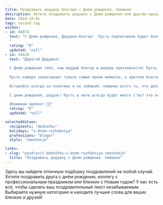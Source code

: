 ```yaml
---
title: Поздравить дедушку блогера c Днем рождения. Смешное
description: Хотите поздравить дедушку c Днем рождения или другим праздником? Наш ИИ создаст незабываемое поздравление, а вы обязательно выделитесь среди других.  
date: 2024-10-01
tags: second tag
wishes:
- id: 86874
  text: "С Днём рождения, Дедушка-блогер!  Пусть подписчиков будет больше, чем морщин на твоём лице (шутка, конечно, морщинки — это признак прожитых лет и крутого жизненного опыта, который ты так виртуозно транслируешь в своих постах)!  Желаю тебе океан лайков, море комментариев и чтобы хейтеры превратились в твоих самых преданных фанатов!  Главное — не забывай вовремя делать бэкапы и беречь здоровье – контент, как известно, сам себя не создаст!
  "
  rating: "0"
  updated: "null"
- id: 44428
  text: "Дорогой Дедушка!
  
  С Днём рождения тебя, наш мудрый блогер и шедевр креативности! Пусть каждый лайк и подписка радуют тебя, как свежий завтрак с пельменями! Желаем, чтобы твои идеи сыпались, как гречка из мешка: много, быстро и всегда в цель!
  
  Пусть камера захватывает только самые яркие моменты, а зрители благодарят за каждый смешной анекдот, потому что смех – это лучший косметолог, а мы знаем, как ты любишь быть в форме!
  
  Оставайся всегда на позитиве и не забывай: смешнее всего то, что делается с любовью. Пусть каждый твой блог будет хитом, а каждый подписчик – лучшим другом!
  
  С днем рождения, дедуль! Пусть в нете всегда будет много \"вот это поворот!\" и \"мимо кассы!\", а в жизни – только \"в точку!\"
  
  Обнимаем крепко! 🎉🎈"
  rating: "0"
  updated: "null"

selectedValues:
  recipients: "dedushku"
  holidays: "s-dnem-rozhdeniya"
  professions: "bloger"
  style: "smeshnoje"

links:
- slug: "pozdravit-dedushku-s-dnem-rozhdeniya-smeshnoje"
  title: "Поздравить дедушку c Днем рождения. Смешное"
---
```


Здесь вы найдете отличную подборку поздравлений на любой случай.
Хотите поздравить друга с днём рождения, коллегу с профессиональным праздником или близких с Новым годом? У нас есть всё, чтобы сделать ваш поздравительный текст незабываемым. Выбирайте нужную категорию и находите лучшие слова для ваших близких и друзей!
